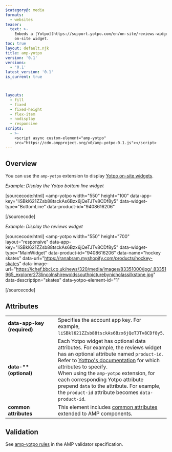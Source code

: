 ```yaml
---
$category@: media
formats:
  - websites
teaser:
  text: >-
    Embeds a [Yotpo](https://support.yotpo.com/en/on-site/reviews-widget)
    on-site widget.
toc: true
layout: default.njk
title: amp-yotpo
version: '0.1'
versions:
  - '0.1'
latest_version: '0.1'
is_current: true



layouts:
  - fill
  - fixed
  - fixed-height
  - flex-item
  - nodisplay
  - responsive
scripts:
  - >-
    <script async custom-element="amp-yotpo"
    src="https://cdn.ampproject.org/v0/amp-yotpo-0.1.js"></script>
---
```



<!--
Copyright 2018 The AMP HTML Authors. All Rights Reserved.

Licensed under the Apache License, Version 2.0 (the "License");
you may not use this file except in compliance with the License.
You may obtain a copy of the License at

      http://www.apache.org/licenses/LICENSE-2.0

Unless required by applicable law or agreed to in writing, software
distributed under the License is distributed on an "AS-IS" BASIS,
WITHOUT WARRANTIES OR CONDITIONS OF ANY KIND, either express or implied.
See the License for the specific language governing permissions and
limitations under the License.
-->



## Overview

You can use the `amp-yotpo` extension to display [Yotpo on-site widgets](https://support.yotpo.com/en/on-site/reviews-widget).

_Example: Display the Yotpo bottom line widget_

[sourcecode:html]
<amp-yotpo
  width="550"
  height="100"
  data-app-key="liSBkl621ZZsb88tsckAs6Bzx6jQeTJTv8CDf8y5"
  data-widget-type="BottomLine"
  data-product-id="9408616206"
>
</amp-yotpo>
[/sourcecode]

_Example: Display the reviews widget_

[sourcecode:html]
<amp-yotpo
  width="550"
  height="700"
  layout="responsive"
  data-app-key="liSBkl621ZZsb88tsckAs6Bzx6jQeTJTv8CDf8y5"
  data-widget-type="MainWidget"
  data-product-id="9408616206"
  data-name="hockey skates"
  data-url="https://ranabram.myshopify.com/products/hockey-skates"
  data-image-url="https://ichef.bbci.co.uk/news/320/media/images/83351000/jpg/_83351965_explorer273lincolnshirewoldssouthpicturebynicholassilkstone.jpg"
  data-descriptipn="skates"
  data-yotpo-element-id="1"
>
</amp-yotpo>
[/sourcecode]

## Attributes

<table>
  <tr>
    <td width="40%"><strong>data-app-key (required)</strong></td>
    <td>Specifies the account app key. For example, <code>liSBkl621ZZsb88tsckAs6Bzx6jQeTJTv8CDf8y5</code>.</td>
  </tr>
  <tr>
    <td width="40%"><strong>data-** (optional)</strong></td>
    <td>Each Yotpo widget has optional data attributes. For example, the reviews widget has an optional attribute named <code>product-id</code>. Refer to <a href="https://support.yotpo.com/en/on-site">Yottpo's documentation</a> for which attributes to specify.<br>
When using the <code>amp-yotpo</code> extension, for each corresponding Yotpo attribute prepend <code>data</code> to the attribute. For example, the <code>product-id</code> attribute becomes <code>data-product-id</code>.</td>
  </tr>
  <tr>
    <td width="40%"><strong>common attributes</strong></td>
    <td>This element includes <a href="https://amp.dev/documentation/guides-and-tutorials/learn/common_attributes">common attributes</a> extended to AMP components.</td>
  </tr>
</table>

## Validation

See [amp-yotpo rules](https://github.com/ampproject/amphtml/blob/master/extensions/amp-yotpo/validator-amp-yotpo.protoascii) in the AMP validator specification.